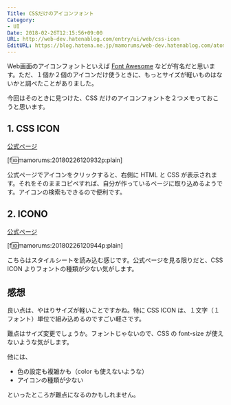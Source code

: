 ```yaml
---
Title: CSSだけのアイコンフォント
Category:
- UI
Date: 2018-02-26T12:15:56+09:00
URL: http://web-dev.hatenablog.com/entry/ui/web/css-icon
EditURL: https://blog.hatena.ne.jp/mamorums/web-dev.hatenablog.com/atom/entry/17391345971619816436
---
```


Web画面のアイコンフォントといえば [Font Awesome](https://fontawesome.com/) などが有名だと思います。ただ、１個か２個のアイコンだけ使うときに、もっとサイズが軽いものはないかと調べたことがありました。

今回はそのときに見つけた、CSS だけのアイコンフォントを２つメモっておこうと思います。


## 1. CSS ICON
[公式ページ](http://cssicon.space/#/)

[f:id:mamorums:20180226120932p:plain]

公式ページでアイコンをクリックすると、右側に HTML と CSS が表示されます。それをそのままコピペすれば、自分が作っているページに取り込めるようです。アイコンの検索もできるので便利です。


## 2. ICONO
[公式ページ](https://saeedalipoor.github.io/icono/)

[f:id:mamorums:20180226120944p:plain]

こちらはスタイルシートを読み込む感じです。公式ページを見る限りだと、CSS ICON よりフォントの種類が少ない気がします。


## 感想
良い点は、やはりサイズが軽いことですかね。特に CSS ICON は、１文字（１フォント）単位で組み込めるのですごい軽さです。

難点はサイズ変更でしょうか。フォントじゃないので、CSS の font-size が使えないような気がします。

他には、

- 色の設定も複雑かも（color も使えないような）
- アイコンの種類が少ない

といったところが難点になるのかもしれません。

